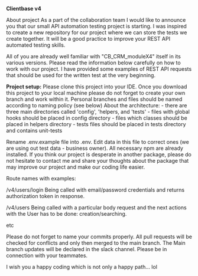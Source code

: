 **Clientbase v4**

About project
As a part of the collaboration team I would like to announce you that our small API automation testing project is starting.
I was inspired to create a new repository for our project where we can store the tests we create together.
It will be a good practice to improve your REST API automated testing skills.

All of you are already well familiar with "CB_CRM_moduleX4" itself in its various versions.
Please read the information below carefully on how to work with our project.
I have provided some examples of REST API requests that should be used for the written test at the very beginning.


**Project setup:**
Please clone this project into your IDE.
Once you download this project to your local machine please do not forget to create your own branch and work within it.
Personal branches and files should be named according to naming policy (see below)
About the architecture:
    - there are three main directories called 'config', 'helpers, and 'tests'
    - files with global hooks should be placed in config directory
    - files which classes should be placed in helpers directory
    - tests files should be placed in tests directory and contains unit-tests

Rename .env.example file into .env. Edit data in this file to correct ones (we are using out test data - business owner).
All necessary npm are already installed. If you think our project is desperate in another package,
please do not hesitate to contact me and share your thoughts about the package
that may improve our project and make our coding life easier.


Route names with examples:

/v4/users/login
Being called with email/password credentials and returns authorization token in response.

/v4/users
Being called with a particular body request and the next actions with the User has to be done:
creation/searching.

etc

Please do not forget to name your commits properly.
All pull requests will be checked for conflicts and only then merged to the main branch.
The Main branch updates will be declared in the slack channel.
Please be in connection with your teammates.

I wish you a happy coding which is not only a happy path... lol
